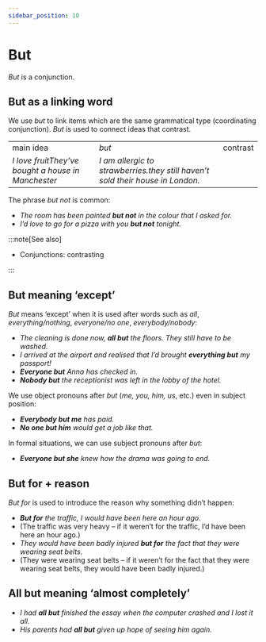 ```yaml
---
sidebar_position: 10
---
```


# But

*But* is a conjunction.

## But as a linking word

We use *but* to link items which are the same grammatical type (coordinating conjunction). *But* is used to connect ideas that contrast.

<table><tbody><tr valign="top"><td>main idea</td><td><i>but</i></td><td>contrast</td></tr><tr valign="top"><td><i>I love fruit</i><i>They’ve bought a house in Manchester</i></td><td><i>I am allergic to strawberries.</i><i>they still haven’t sold their house in London.</i></td></tr></tbody></table>

The phrase *but not* is common:

- *The room has been painted **but not** in the colour that I asked for.*
- *I’d love to go for a pizza with you **but not** tonight.*

:::note[See also]

- Conjunctions: contrasting

:::

## But meaning ‘except’

*But* means ‘except’ when it is used after words such as *all*, *everything/nothing*, *everyone/no one*, *everybody/nobody*:

- *The cleaning is done now, **all but** the floors. They still have to be washed.*
- *I arrived at the airport and realised that I’d brought **everything but** my passport!*
- ***Everyone but*** *Anna has checked in.*
- ***Nobody but*** *the receptionist was left in the lobby of the hotel.*

We use object pronouns after *but* (*me, you, him, us*, etc.) even in subject position:

- ***Everybody but me*** *has paid.*
- ***No one but him*** *would get a job like that.*

In formal situations, we can use subject pronouns after *but*:

- ***Everyone but she*** *knew how the drama was going to end.*

## But for \+ reason

*But for* is used to introduce the reason why something didn’t happen:

- ***But for*** *the traffic, I would have been here an hour ago.*
- (The traffic was very heavy – if it weren’t for the traffic, I’d have been here an hour ago.)
- *They would have been badly injured **but for** the fact that they were wearing seat belts.*
- (They were wearing seat belts – if it weren’t for the fact that they were wearing seat belts, they would have been badly injured.)

## All but meaning ‘almost completely’

- *I had **all but** finished the essay when the computer crashed and I lost it all.*
- *His parents had **all but** given up hope of seeing him again.*
